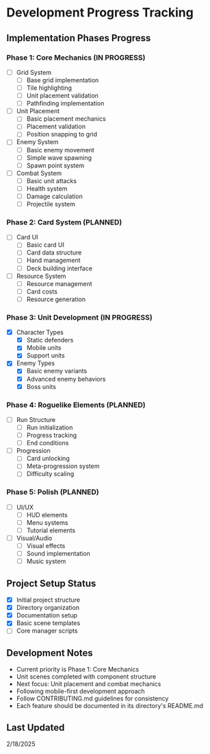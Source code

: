 # Development Progress Tracking

## Implementation Phases Progress

### Phase 1: Core Mechanics (IN PROGRESS)
- [ ] Grid System
  - [ ] Base grid implementation
  - [ ] Tile highlighting
  - [ ] Unit placement validation
  - [ ] Pathfinding implementation

- [ ] Unit Placement
  - [ ] Basic placement mechanics
  - [ ] Placement validation
  - [ ] Position snapping to grid

- [ ] Enemy System
  - [ ] Basic enemy movement
  - [ ] Simple wave spawning
  - [ ] Spawn point system

- [ ] Combat System
  - [ ] Basic unit attacks
  - [ ] Health system
  - [ ] Damage calculation
  - [ ] Projectile system

### Phase 2: Card System (PLANNED)
- [ ] Card UI
  - [ ] Basic card UI
  - [ ] Card data structure
  - [ ] Hand management
  - [ ] Deck building interface

- [ ] Resource System
  - [ ] Resource management
  - [ ] Card costs
  - [ ] Resource generation

### Phase 3: Unit Development (IN PROGRESS)
- [x] Character Types
  - [x] Static defenders
  - [x] Mobile units
  - [x] Support units

- [x] Enemy Types
  - [x] Basic enemy variants
  - [x] Advanced enemy behaviors
  - [x] Boss units

### Phase 4: Roguelike Elements (PLANNED)
- [ ] Run Structure
  - [ ] Run initialization
  - [ ] Progress tracking
  - [ ] End conditions

- [ ] Progression
  - [ ] Card unlocking
  - [ ] Meta-progression system
  - [ ] Difficulty scaling

### Phase 5: Polish (PLANNED)
- [ ] UI/UX
  - [ ] HUD elements
  - [ ] Menu systems
  - [ ] Tutorial elements

- [ ] Visual/Audio
  - [ ] Visual effects
  - [ ] Sound implementation
  - [ ] Music system

## Project Setup Status
- [x] Initial project structure
- [x] Directory organization
- [x] Documentation setup
- [x] Basic scene templates
- [ ] Core manager scripts

## Development Notes
- Current priority is Phase 1: Core Mechanics
- Unit scenes completed with component structure
- Next focus: Unit placement and combat mechanics
- Following mobile-first development approach
- Follow CONTRIBUTING.md guidelines for consistency
- Each feature should be documented in its directory's README.md

## Last Updated
2/18/2025